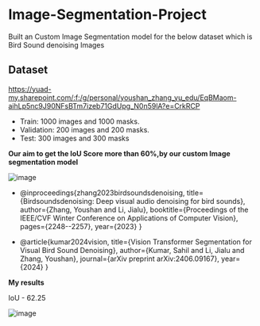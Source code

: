 # Image-Segmentation-Project

Built an Custom Image Segmentation model for the below dataset which is Bird Sound denoising Images 

## Dataset
https://yuad-my.sharepoint.com/:f:/g/personal/youshan_zhang_yu_edu/EqBMaom-aihLp5nc9J90NFsBTm7izeb71GdUpg_N0n59lA?e=CrkRCP

+ Train: 1000 images and 1000 masks.
+ Validation: 200 images and 200 masks.
+ Test: 300 images and 300 masks

**Our aim to get the IoU Score more than 60%,by our custom Image segmentation model**

![image](https://github.com/user-attachments/assets/a5f4a69a-d931-4bd2-aaa0-49550708d984)


- @inproceedings{zhang2023birdsoundsdenoising,
title={Birdsoundsdenoising: Deep visual audio denoising for
bird sounds}, author={Zhang, Youshan and Li, Jialu},
booktitle={Proceedings of the IEEE/CVF Winter Conference on
Applications of Computer Vision}, pages={2248--2257},
year={2023} }

- @article{kumar2024vision, title={Vision Transformer
Segmentation for Visual Bird Sound Denoising}, author={Kumar,
Sahil and Li, Jialu and Zhang, Youshan}, journal={arXiv preprint
arXiv:2406.09167}, year={2024} }

**My results**

IoU - 62.25

![image](https://github.com/user-attachments/assets/bbbe1797-e270-40c1-9b86-8bf6f5818b2e)



